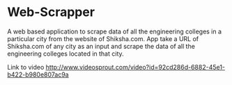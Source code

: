 # Web-Scrapper
A web based application to scrape data of all the engineering colleges in a particular city from the website of Shiksha.com. App  take a URL of Shiksha.com of any city as an input and scrape the data of all the engineering colleges located in that city. 

Link to video
   http://www.videosprout.com/video?id=92cd286d-6882-45e1-b422-b980e807ac9a
